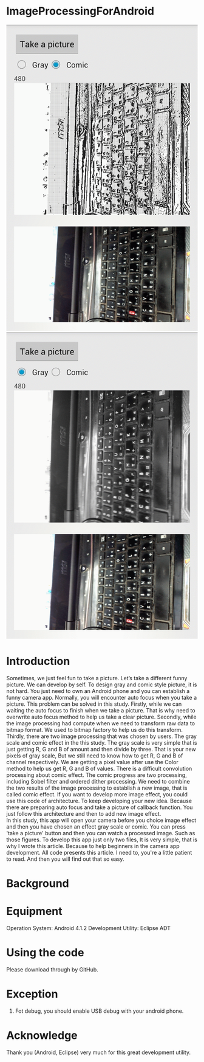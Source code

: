 # ImageProcessingForAndroid

![image](https://github.com/laitaiyu/ImageProcessingForAndroid/blob/master/Article_Comic.gif)
![image](https://github.com/laitaiyu/ImageProcessingForAndroid/blob/master/Article_Gray.gif)

# Introduction

Sometimes, we just feel fun to take a picture. Let’s take a different funny picture. We can develop by self. To design gray and comic style picture, it is not hard. You just need to own an Android phone and you can establish a funny camera app. Normally, you will encounter auto focus when you take a picture. This problem can be solved in this study. Firstly, while we can waiting the auto focus to finish when we take a picture. That is why need to overwrite auto focus method to help us take a clear picture. Secondly, while the image processing had compute when we need to transform raw data to bitmap format. We used to bitmap factory to help us do this transform. Thirdly, there are two image processing that was chosen by users. The gray scale and comic effect in the this study. The gray scale is very simple that is just getting R, G and B of amount and then divide by three. That is your new pixels of gray scale, But we still need to know how to get R, G and B of channel respectively. We are getting a pixel value after use the Color method to help us get R, G and B of values. There is a difficult convolution processing about comic effect. The comic progress are two processing, including Sobel filter and ordered dither processing. We need to combine the two results of the image processing to establish a new image, that is called comic effect.
If you want to develop more image effect, you could use this code of architecture. To keep developing your new idea. Because there are preparing auto focus and take a picture of callback function. You just follow this architecture and then to add new image effect.  
In this study, this app will open your camera before you choice image effect and then you have chosen an effect gray scale or comic. You can press 'take a picture' button and then you can watch a processed image. Such as those figures.
To develop this app just only two files, It is very simple, that is why I wrote this article. Because to help beginners in the camera app development. All code presents this article. I need to, you're a little patient to read. And then you will find out that so easy.


# Background

# Equipment
Operation System: Android 4.1.2
Development Utility: Eclipse ADT

# Using the code

Please download through by GitHub.

# Exception

1. Fot debug, you should enable USB debug with your android phone.


# Acknowledge

Thank you (Android, Eclipse) very much for this great development utility.
